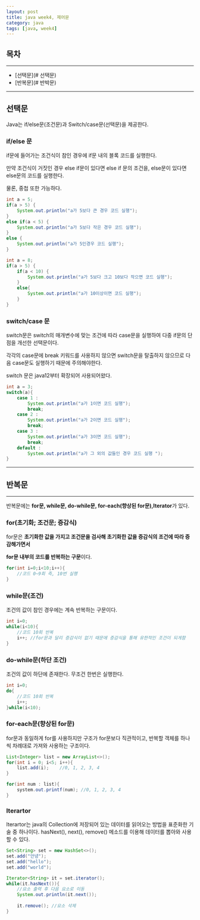 ```yaml
---
layout: post
title: java week4, 제어문
category: java
tags: [java, week4]
---
```


## 목차

---
- [선택문](# 선택문)
- [반복문](# 반박문)

---
## 선택문
Java는 if/else문(조건문)과 Switch/case문(선택문)을 제공한다.
 
### if/else 문
if문에 들어가는 조건식이 참인 경우에 if문 내의 블록 코드를 실행한다.

만약 조건식이 거짓인 경우 else if문이 있다면 else if 문의 조건을, else문이 있다면 else문의 코드를 실행한다.

물론, 중첩 또한 가능하다.
```java
int a = 5;
if(a > 5) {
	System.out.println("a가 5보다 큰 경우 코드 실행");
}
else if(a < 5) {
	System.out.println("a가 5보다 작은 경우 코드 실행");
}
else {
	System.out.println("a가 5인경우 코드 실행");
}
```

```java
int a = 8;
if(a > 5) {
	if(a < 10) {
		System.out.println("a가 5보다 크고 10보다 작으면 코드 실행");
	}
    else{
		System.out.println("a가 10이상이면 코드 실행");
	}
}
```

### switch/case 문

switch문은 switch의 매개변수에 맞는 조건에 따라 case문을 실행하여 다중 if문의 단점을 개선한 선택문이다. 

각각의 case문에 break 키워드를 사용하지 않으면 switch문을 탈출하지 않으므로 다음 case문도 실행하기 때문에 주의해야한다.

switch 문은 java12부터 확장되어 사용되어왔다.

```java
int a = 3;
switch(a){
	case 1 : 
		System.out.println("a가 1이면 코드 실행");
		break;
	case 2 : 
		System.out.println("a가 2이면 코드 실행");
		break;
	case 3 :
		System.out.println("a가 3이면 코드 실행");
		break;
	default : 
		System.out.println("a가 그 외의 값들인 경우 코드 실행 ");
}
```

---
## 반복문

---
반복문에는 **for문, while문, do-while문, for-each(향상된 for문),Iterator**가 있다.

### for(초기화; 조건문; 증감식)
for문은 **초기화한 값을 가지고 조건문을 검사해 초기화한 값을 증감식의 조건에 따라 증감해가면서** 

**for문 내부의 코드를 반복하는 구문**이다.
```java
for(int i=0;i<10;i++){
	//코드 0~9회 즉, 10번 실행
}
```

### while문(조건)
조건의 값이 참인 경우에는 계속 반복하는 구문이다.

```java
int i=0;
while(i<10){
	//코드 10회 반복
	i++; //for문과 달리 증감식이 없기 때문에 증감식을 통해 유한적인 조건이 되게함
}
```

### do-while문(하단 조건)
조건의 값이 하단에 존재한다. 무조건 한번은 실행한다.
```java
int i=0;
do{
	//코드 10회 반복
	i++;
}while(i<10);
```

### for-each문(향상된 for문) 
for문과 동일하게 for를 사용하지만 구조가 for문보다 직관적이고, 반복할 객체를 하나씩 차례대로 가져와 사용하는 구조이다.

```java
List<Integer> list = new ArrayList<>();
for(int i = 0; i<5; i++){
    list.add(i);    //0, 1, 2, 3, 4
}

for(int num : list){
    system.out.printf(num); //0, 1, 2, 3, 4    
}

```

### Iterartor

Iterartor는 java의 Collection에 저장되어 있는 데이터를 읽어오는 방법을 표준화한 기술 중 하나이다.
hasNext(), next(), remove() 메소드를 이용해 데이터를 뽑아와 사용할 수 있다.

```java
Set<String> set = new HashSet<>();
set.add("안녕");
set.add("hello");
set.add("world");

Iterator<String> it = set.iterator();
while(it.hasNext()){
	//요소 출력 후 다음 요소로 이동 
	System.out.println(it.next());
	
	it.remove(); //요소 삭제 
}
```